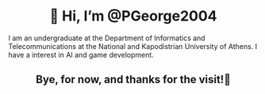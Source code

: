 <H1 align="center"> 👋 Hi, I’m @PGeorge2004 </H1>
I am an undergraduate at the Department of Informatics and Telecommunications at the National and Kapodistrian University of Athens. I have a interest in AI and game development. 
<H2 align="center">Bye, for now, and thanks for the visit!👋 </H2>
<p align = "center">
</p>
